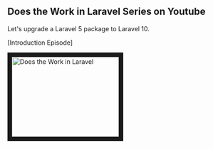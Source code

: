 ## Does the Work in Laravel Series on Youtube

Let's upgrade a Laravel 5 package to Laravel 10.

[Introduction Episode]

<a href="http://www.youtube.com/watch?feature=player_embedded&v=XBBC9lbD1MA
" target="_blank"><img src="http://img.youtube.com/vi/XBBC9lbD1MA/0.jpg" 
alt="Does the Work in Laravel" width="240" height="180" border="10" /></a>
